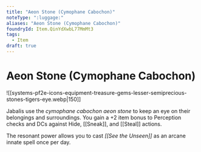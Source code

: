 ```yaml
---
title: "Aeon Stone (Cymophane Cabochon)"
noteType: ":luggage:"
aliases: "Aeon Stone (Cymophane Cabochon)"
foundryId: Item.QinYdXwbL77MmMt3
tags:
  - Item
draft: true
---
```


# Aeon Stone (Cymophane Cabochon)
![[systems-pf2e-icons-equipment-treasure-gems-lesser-semiprecious-stones-tigers-eye.webp|150]]

Jabalis use the _cymophane cabochon aeon stone_ to keep an eye on their belongings and surroundings. You gain a +2 item bonus to Perception checks and DCs against Hide, [[Sneak]], and [[Steal]] actions.

The resonant power allows you to cast _[[See the Unseen]]_ as an arcane innate spell once per day.
